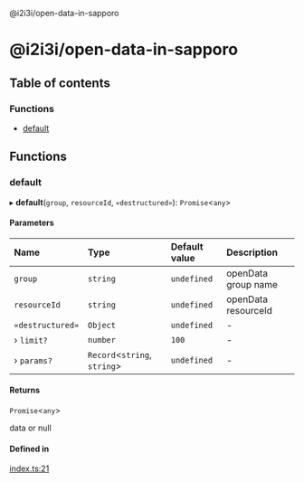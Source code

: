 @i2i3i/open-data-in-sapporo

# @i2i3i/open-data-in-sapporo

## Table of contents

### Functions

- [default](README.md#default)

## Functions

### default

▸ **default**(`group`, `resourceId`, `«destructured»`): `Promise`\<`any`\>

#### Parameters

| Name | Type | Default value | Description |
| :------ | :------ | :------ | :------ |
| `group` | `string` | `undefined` | openData group name |
| `resourceId` | `string` | `undefined` | openData resourceId |
| `«destructured»` | `Object` | `undefined` | - |
| › `limit?` | `number` | `100` | - |
| › `params?` | `Record`\<`string`, `string`\> | `undefined` | - |

#### Returns

`Promise`\<`any`\>

data or null

#### Defined in

[index.ts:21](https://github.com/HIppei/open-data-in-sapporo/blob/ed6659d/src/index.ts#L21)
